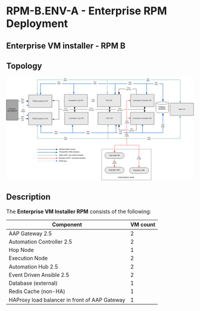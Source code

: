 # RPM-B.ENV-A - Enterprise RPM Deployment

## Enterprise VM installer - RPM B

## Topology

![ Enterprise RPM Deployment - Topology](RPM-B_Env-A.png)

## Description

The **Enterprise VM Installer RPM** consists of the following:

| Component                                     | VM count |
| --------------------------------------------- | -------- |
| AAP Gateway 2.5                               | 2        |
| Automation Controller 2.5                     | 2        |
| Hop Node                                      | 1        |
| Execution Node                                | 2        |
| Automation Hub 2.5                            | 2        |
| Event Driven Ansible 2.5                      | 2        |
| Database (external)                           | 1        |
| Redis Cache (non-HA)                          | 1        |
| HAProxy load balancer in front of AAP Gateway | 1        |
